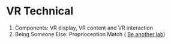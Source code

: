 # VR Technical
1. Components: VR display, VR content and VR interaction
2. Being Someone Else: Proprioception Match (
[Be another lab](http://beanotherlab.org/home/work/tmtba/))


